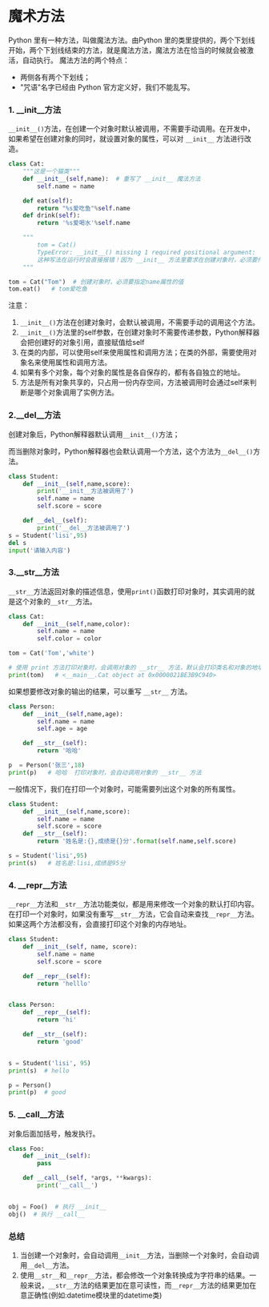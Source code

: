 # 魔术方法



Python 里有一种方法，叫做魔法方法。由Python 里的类里提供的，两个下划线开始，两个下划线结束的方法，就是魔法方法，魔法方法在恰当的时候就会被激活，自动执行。 魔法方法的两个特点：

- 两侧各有两个下划线；
- "咒语"名字已经由 Python 官方定义好，我们不能乱写。

### 1. __init__方法

`__init__()`方法，在创建一个对象时默认被调用，不需要手动调用。在开发中，如果希望在创建对象的同时，就设置对象的属性，可以对 `__init__` 方法进行改造。

```python
class Cat:
    """这是一个猫类"""
    def __init__(self,name):  # 重写了 __init__ 魔法方法
        self.name = name

    def eat(self):
        return "%s爱吃鱼"%self.name
    def drink(self):
        return '%s爱喝水'%self.name

    """
        tom = Cat()
        TypeError: __init__() missing 1 required positional argument: 'name'
        这种写法在运行时会直接报错！因为 __init__ 方法里要求在创建对象时，必须要传递 name 属性，如果不传入会直接报错！
    """

tom = Cat("Tom")  # 创建对象时，必须要指定name属性的值
tom.eat()   # tom爱吃鱼
```



注意：

1. `__init__()`方法在创建对象时，会默认被调用，不需要手动的调用这个方法。
2. `__init__()`方法里的self参数，在创建对象时不需要传递参数，Python解释器会把创建好的对象引用，直接赋值给self
3. 在类的内部，可以使用self来使用属性和调用方法；在类的外部，需要使用对象名来使用属性和调用方法。
4. 如果有多个对象，每个对象的属性是各自保存的，都有各自独立的地址。
5. 方法是所有对象共享的，只占用一份内存空间，方法被调用时会通过self来判断是哪个对象调用了实例方法。

### 2.__del__方法

创建对象后，Python解释器默认调用`__init__()`方法；

而当删除对象时，Python解释器也会默认调用一个方法，这个方法为`__del__()`方法。

```python
class Student:
    def __init__(self,name,score):
        print('__init__方法被调用了')
        self.name = name
        self.score = score

    def __del__(self):
        print('__del__方法被调用了')
s = Student('lisi',95)
del s
input('请输入内容')
```

### 3.__str__方法

`__str__`方法返回对象的描述信息，使用`print()`函数打印对象时，其实调用的就是这个对象的`__str__`方法。

```python
class Cat:
    def __init__(self,name,color):
        self.name = name
        self.color = color

tom = Cat('Tom','white')

# 使用 print 方法打印对象时，会调用对象的 __str__ 方法，默认会打印类名和对象的地址名
print(tom)   # <__main__.Cat object at 0x0000021BE3B9C940>
```



如果想要修改对象的输出的结果，可以重写 `__str__` 方法。

```python
class Person:
    def __init__(self,name,age):
        self.name = name
        self.age = age

    def __str__(self):
        return '哈哈'

p  = Person('张三',18)
print(p)   # 哈哈  打印对象时，会自动调用对象的 __str__ 方法
```



一般情况下，我们在打印一个对象时，可能需要列出这个对象的所有属性。

```python
class Student:
    def __init__(self,name,score):
        self.name = name
        self.score = score
    def __str__(self):
        return '姓名是:{},成绩是{}分'.format(self.name,self.score)

s = Student('lisi',95)
print(s)   # 姓名是:lisi,成绩是95分
```



### 4. __repr__方法

`__repr__`方法和`__str__`方法功能类似，都是用来修改一个对象的默认打印内容。在打印一个对象时，如果没有重写`__str__`方法，它会自动来查找`__repr__`方法。如果这两个方法都没有，会直接打印这个对象的内存地址。

```python
class Student:
    def __init__(self, name, score):
        self.name = name
        self.score = score

    def __repr__(self):
        return 'helllo'


class Person:
    def __repr__(self):
        return 'hi'

    def __str__(self):
        return 'good'


s = Student('lisi', 95)
print(s)  # hello

p = Person()
print(p)  # good
```



### 5. __call__方法

对象后面加括号，触发执行。

```python
class Foo:
    def __init__(self):
        pass

    def __call__(self, *args, **kwargs):
        print('__call__')


obj = Foo()  # 执行 __init__
obj()  # 执行 __call__
```

### 总结

1. 当创建一个对象时，会自动调用`__init__`方法，当删除一个对象时，会自动调用`__del__`方法。
2. 使用`__str__`和`__repr__`方法，都会修改一个对象转换成为字符串的结果。一般来说，`__str__`方法的结果更加在意可读性，而`__repr__`方法的结果更加在意正确性(例如:datetime模块里的datetime类)



